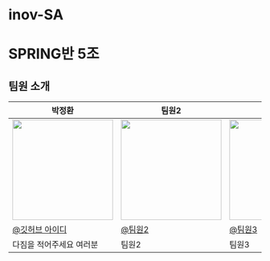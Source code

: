 # inov-SA

# SPRING반 5조

## 팀원 소개 

<table align=center>
    <thead>
        <tr >
            <th style="text-align:center;" >박정환</th>
            <th style="text-align:center;" >팀원2</th>
            <th style="text-align:center;" >팀원3</th>
            <th style="text-align:center;" >팀원4</th>
            <th style="text-align:center;" >팀원5</th>
        </tr>
    </thead>
    <tbody>
        <tr>
            <td><img width="200" src="사진링크" /> </td>
            <td><img width="200" src="테스트" /></td>
            <td><img width="200" src="팀원3" /></td>
            <td><img width="200" src="팀원4" /></td>
            <td><img width="200" src="팀원5" /></td>
        </tr>
        <tr>
            <td><a href="각자 깃허브 주소">@깃허브 아이디</a></td>
            <td><a href="팀원2">@팀원2</a></td>
            <td><a href="팀원3">@팀원3</a></td>
            <td><a href="팀원4">@팀원4</a></td>
            <td><a href="팀원4">@팀원5</a></td>
        </tr>
        <tr>
            <td width="200">다짐을 적어주세요 여러분</td>
            <td width="200">팀원2</td>
            <td width="200">팀원3</td>
            <td width="200">팀원4</td>
            <td width="200">팀원5</td>
        </tr>
    </tbody>
</table>